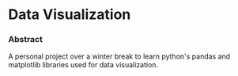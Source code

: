 # Data Visualization 

### Abstract 

A personal project over a winter break to learn python's pandas and matplotlib libraries used for data visualization. 



